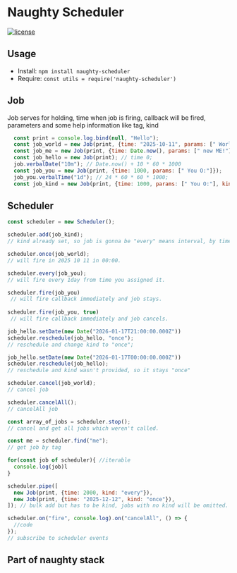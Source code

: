 # Naughty Scheduler
[![license](https://img.shields.io/badge/license-MIT-blue.svg)](https://github.com/NaughtySora/naughty-scheduler/blob/master/LICENSE)

## Usage
- Install: `npm install naughty-scheduler`
- Require: `const utils = require('naughty-scheduler')`

## Job

Job serves for holding, time when job is firing, callback will be fired, parameters and some help information like tag, kind

```js
  const print = console.log.bind(null, "Hello");
  const job_world = new Job(print, {time: "2025-10-11", params: [" World!"]});
  const job_me = new Job(print, {time: Date.now(), params: [" new ME!"], tag: "me"});
  const job_hello = new Job(print); // time 0;
  job.verbalDate("10m"); // Date.now() + 10 * 60 * 1000
  const job_you = new Job(print, {time: 1000, params: [" You O:"]});
  job_you.verbalTime("1d"); // 24 * 60 * 60 * 1000;
  const job_kind = new Job(print, {time: 1000, params: [" You O:"], kind: "every"});
```

## Scheduler

```js
const scheduler = new Scheduler();

scheduler.add(job_kind);
// kind already set, so job is gonna be "every" means interval, by time(1000);

scheduler.once(job_world);
// will fire in 2025 10 11 in 00:00.

scheduler.every(job_you);
// will fire every 1day from time you assigned it.

scheduler.fire(job_you)
 // will fire callback immediately and job stays.
 
scheduler.fire(job_you, true)
 // will fire callback immediately and job cancels.

job_hello.setDate(new Date("2026-01-17T21:00:00.000Z"))
scheduler.reschedule(job_hello, "once");
// reschedule and change kind to "once";

job_hello.setDate(new Date("2026-01-17T00:00:00.000Z"))
scheduler.reschedule(job_hello);
// reschedule and kind wasn't provided, so it stays "once"

scheduler.cancel(job_world);
// cancel job

scheduler.cancelAll();
// cancelAll job

const array_of_jobs = scheduler.stop();
// cancel and get all jobs which weren't called.

const me = scheduler.find("me");
// get job by tag

for(const job of scheduler){ //iterable
  console.log(job)l
}

scheduler.pipe([
  new Job(print, {time: 2000, kind: "every"}),
  new Job(print, {time: "2025-12-12", kind: "once"}),
]); // bulk add but has to be kind, jobs with no kind will be omitted.

scheduler.on("fire", console.log).on("cancelAll", () => {
  //code
});
// subscribe to scheduler events
```

## Part of naughty stack
